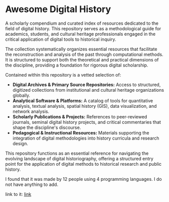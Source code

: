 # Awesome Digital History

A scholarly compendium and curated index of resources dedicated to the field of digital history. This repository serves as a methodological guide for academics, students, and cultural heritage professionals engaged in the critical application of digital tools to historical inquiry.

The collection systematically organizes essential resources that facilitate the reconstruction and analysis of the past through computational methods. It is structured to support both the theoretical and practical dimensions of the discipline, providing a foundation for rigorous digital scholarship.

Contained within this repository is a vetted selection of:

*   **Digital Archives & Primary Source Repositories:** Access to structured, digitized collections from institutional and cultural heritage organizations globally.
*   **Analytical Software & Platforms:** A catalog of tools for quantitative analysis, textual analysis, spatial history (GIS), data visualization, and network analysis.
*   **Scholarly Publications & Projects:** References to peer-reviewed journals, seminal digital history projects, and critical commentaries that shape the discipline's discourse.
*   **Pedagogical & Instructional Resources:** Materials supporting the integration of digital methodologies into history curricula and research design.

This repository functions as an essential reference for navigating the evolving landscape of digital historiography, offering a structured entry point for the application of digital methods to historical research and public history.

I found that it was made by 12 people using 4 programming languages. I do not have anything to add.

link to it: [link](https://github.com/maehr/awesome-digital-history)